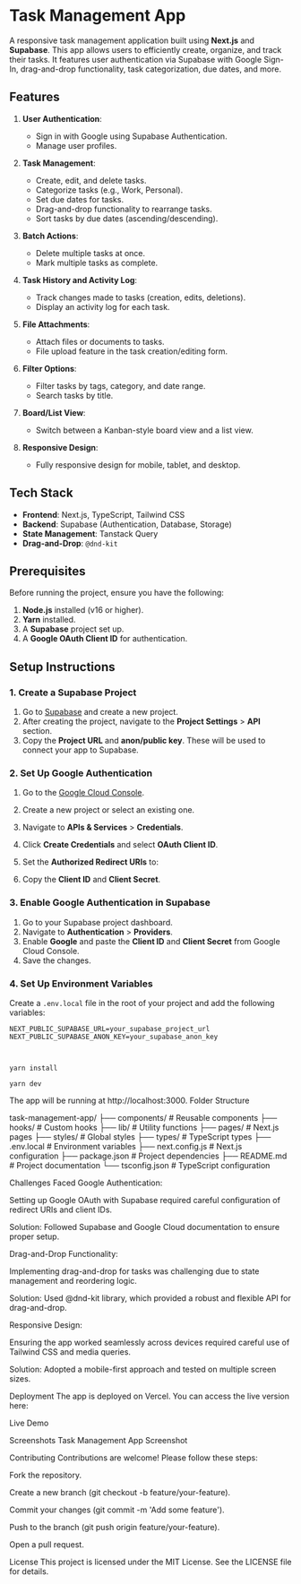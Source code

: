 # Task Management App

A responsive task management application built using **Next.js** and **Supabase**. This app allows users to efficiently create, organize, and track their tasks. It features user authentication via Supabase with Google Sign-In, drag-and-drop functionality, task categorization, due dates, and more.

## Features

1. **User Authentication**:

   - Sign in with Google using Supabase Authentication.
   - Manage user profiles.

2. **Task Management**:

   - Create, edit, and delete tasks.
   - Categorize tasks (e.g., Work, Personal).
   - Set due dates for tasks.
   - Drag-and-drop functionality to rearrange tasks.
   - Sort tasks by due dates (ascending/descending).

3. **Batch Actions**:

   - Delete multiple tasks at once.
   - Mark multiple tasks as complete.

4. **Task History and Activity Log**:

   - Track changes made to tasks (creation, edits, deletions).
   - Display an activity log for each task.

5. **File Attachments**:

   - Attach files or documents to tasks.
   - File upload feature in the task creation/editing form.

6. **Filter Options**:

   - Filter tasks by tags, category, and date range.
   - Search tasks by title.

7. **Board/List View**:

   - Switch between a Kanban-style board view and a list view.

8. **Responsive Design**:
   - Fully responsive design for mobile, tablet, and desktop.

## Tech Stack

- **Frontend**: Next.js, TypeScript, Tailwind CSS
- **Backend**: Supabase (Authentication, Database, Storage)
- **State Management**: Tanstack Query
- **Drag-and-Drop**: `@dnd-kit`

## Prerequisites

Before running the project, ensure you have the following:

1. **Node.js** installed (v16 or higher).
2. **Yarn** installed.
3. A **Supabase** project set up.
4. A **Google OAuth Client ID** for authentication.

## Setup Instructions

### 1. Create a Supabase Project

1. Go to [Supabase](https://supabase.com/) and create a new project.
2. After creating the project, navigate to the **Project Settings** > **API** section.
3. Copy the **Project URL** and **anon/public key**. These will be used to connect your app to Supabase.

### 2. Set Up Google Authentication

1. Go to the [Google Cloud Console](https://console.cloud.google.com/).
2. Create a new project or select an existing one.
3. Navigate to **APIs & Services** > **Credentials**.
4. Click **Create Credentials** and select **OAuth Client ID**.
5. Set the **Authorized Redirect URIs** to:

6. Copy the **Client ID** and **Client Secret**.

### 3. Enable Google Authentication in Supabase

1. Go to your Supabase project dashboard.
2. Navigate to **Authentication** > **Providers**.
3. Enable **Google** and paste the **Client ID** and **Client Secret** from Google Cloud Console.
4. Save the changes.

### 4. Set Up Environment Variables

Create a `.env.local` file in the root of your project and add the following variables:

```env
NEXT_PUBLIC_SUPABASE_URL=your_supabase_project_url
NEXT_PUBLIC_SUPABASE_ANON_KEY=your_supabase_anon_key



```
```
yarn install
```
```
yarn dev
```

The app will be running at http://localhost:3000.
Folder Structure

task-management-app/
├── components/ # Reusable components
├── hooks/ # Custom hooks
├── lib/ # Utility functions
├── pages/ # Next.js pages
├── styles/ # Global styles
├── types/ # TypeScript types
├── .env.local # Environment variables
├── next.config.js # Next.js configuration
├── package.json # Project dependencies
├── README.md # Project documentation
└── tsconfig.json # TypeScript configuration

Challenges Faced
Google Authentication:

Setting up Google OAuth with Supabase required careful configuration of redirect URIs and client IDs.

Solution: Followed Supabase and Google Cloud documentation to ensure proper setup.

Drag-and-Drop Functionality:

Implementing drag-and-drop for tasks was challenging due to state management and reordering logic.

Solution: Used @dnd-kit library, which provided a robust and flexible API for drag-and-drop.

Responsive Design:

Ensuring the app worked seamlessly across devices required careful use of Tailwind CSS and media queries.

Solution: Adopted a mobile-first approach and tested on multiple screen sizes.

Deployment
The app is deployed on Vercel. You can access the live version here:

Live Demo

Screenshots
Task Management App Screenshot

Contributing
Contributions are welcome! Please follow these steps:

Fork the repository.

Create a new branch (git checkout -b feature/your-feature).

Commit your changes (git commit -m 'Add some feature').

Push to the branch (git push origin feature/your-feature).

Open a pull request.

License
This project is licensed under the MIT License. See the LICENSE file for details.
